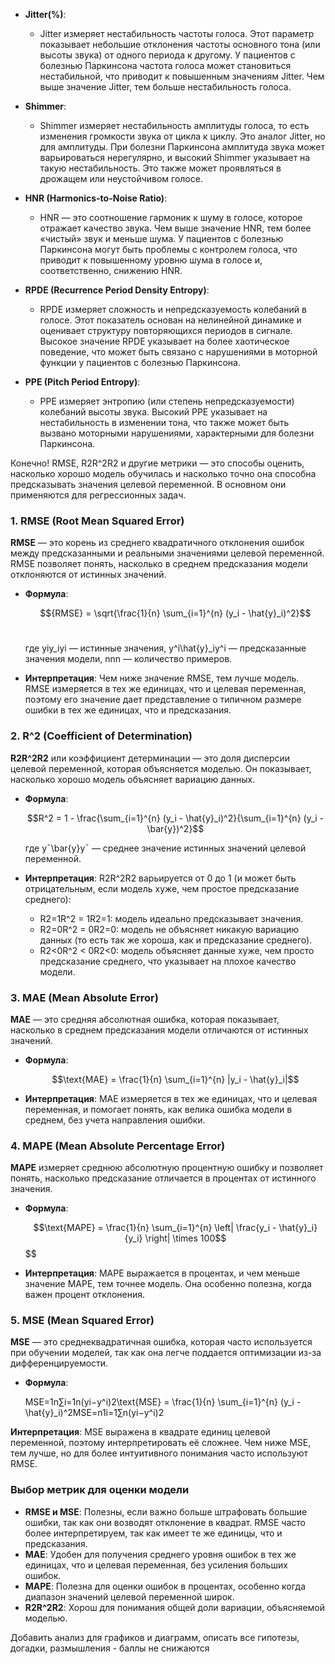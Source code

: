 - **Jitter(%)**:
    
    - Jitter измеряет нестабильность частоты голоса. Этот параметр показывает небольшие отклонения частоты основного тона (или высоты звука) от одного периода к другому. У пациентов с болезнью Паркинсона частота голоса может становиться нестабильной, что приводит к повышенным значениям Jitter. Чем выше значение Jitter, тем больше нестабильность голоса.
- **Shimmer**:
    
    - Shimmer измеряет нестабильность амплитуды голоса, то есть изменения громкости звука от цикла к циклу. Это аналог Jitter, но для амплитуды. При болезни Паркинсона амплитуда звука может варьироваться нерегулярно, и высокий Shimmer указывает на такую нестабильность. Это также может проявляться в дрожащем или неустойчивом голосе.
- **HNR (Harmonics-to-Noise Ratio)**:
    
    - HNR — это соотношение гармоник к шуму в голосе, которое отражает качество звука. Чем выше значение HNR, тем более «чистый» звук и меньше шума. У пациентов с болезнью Паркинсона могут быть проблемы с контролем голоса, что приводит к повышенному уровню шума в голосе и, соответственно, снижению HNR.
- **RPDE (Recurrence Period Density Entropy)**:
    
    - RPDE измеряет сложность и непредсказуемость колебаний в голосе. Этот показатель основан на нелинейной динамике и оценивает структуру повторяющихся периодов в сигнале. Высокое значение RPDE указывает на более хаотическое поведение, что может быть связано с нарушениями в моторной функции у пациентов с болезнью Паркинсона.
- **PPE (Pitch Period Entropy)**:
    
    - PPE измеряет энтропию (или степень непредсказуемости) колебаний высоты звука. Высокий PPE указывает на нестабильность в изменении тона, что также может быть вызвано моторными нарушениями, характерными для болезни Паркинсона.
      
      
      

Конечно! RMSE, R2R^2R2 и другие метрики — это способы оценить, насколько хорошо модель обучилась и насколько точно она способна предсказывать значения целевой переменной. В основном они применяются для регрессионных задач.

### 1. **RMSE (Root Mean Squared Error)**

**RMSE** — это корень из среднего квадратичного отклонения ошибок между предсказанными и реальными значениями целевой переменной. RMSE позволяет понять, насколько в среднем предсказания модели отклоняются от истинных значений.

- **Формула**:
    
    $${RMSE} = \sqrt{\frac{1}{n} \sum_{i=1}^{n} (y_i - \hat{y}_i)^2}$$​
    
    где yiy_iyi​ — истинные значения, y^i\hat{y}_iy^​i​ — предсказанные значения модели, nnn — количество примеров.
    
- **Интерпретация**: Чем ниже значение RMSE, тем лучше модель. RMSE измеряется в тех же единицах, что и целевая переменная, поэтому его значение дает представление о типичном размере ошибки в тех же единицах, что и предсказания.
    

### 2. **R^2 (Coefficient of Determination)**

**R2R^2R2** или коэффициент детерминации — это доля дисперсии целевой переменной, которая объясняется моделью. Он показывает, насколько хорошо модель объясняет вариацию данных.

- **Формула**:
    
    $$R^2 = 1 - \frac{\sum_{i=1}^{n} (y_i - \hat{y}_i)^2}{\sum_{i=1}^{n} (y_i - \bar{y})^2}​$$
    
    где yˉ\bar{y}yˉ​ — среднее значение истинных значений целевой переменной.
    
- **Интерпретация**: R2R^2R2 варьируется от 0 до 1 (и может быть отрицательным, если модель хуже, чем простое предсказание среднего):
    
    - R2=1R^2 = 1R2=1: модель идеально предсказывает значения.
    - R2=0R^2 = 0R2=0: модель не объясняет никакую вариацию данных (то есть так же хороша, как и предсказание среднего).
    - R2<0R^2 < 0R2<0: модель объясняет данные хуже, чем просто предсказание среднего, что указывает на плохое качество модели.

### 3. **MAE (Mean Absolute Error)**

**MAE** — это средняя абсолютная ошибка, которая показывает, насколько в среднем предсказания модели отличаются от истинных значений.

- **Формула**:
    
    $$\text{MAE} = \frac{1}{n} \sum_{i=1}^{n} |y_i - \hat{y}_i|$$
- **Интерпретация**: MAE измеряется в тех же единицах, что и целевая переменная, и помогает понять, как велика ошибка модели в среднем, без учета направления ошибки.
    

### 4. **MAPE (Mean Absolute Percentage Error)**

**MAPE** измеряет среднюю абсолютную процентную ошибку и позволяет понять, насколько предсказание отличается в процентах от истинного значения.

- **Формула**:
    
    $$\text{MAPE} = \frac{1}{n} \sum_{i=1}^{n} \left| \frac{y_i - \hat{y}_i}{y_i} \right| \times 100$$$$
- **Интерпретация**: MAPE выражается в процентах, и чем меньше значение MAPE, тем точнее модель. Она особенно полезна, когда важен процент отклонения.
    

### 5. **MSE (Mean Squared Error)**

**MSE** — это среднеквадратичная ошибка, которая часто используется при обучении моделей, так как она легче поддается оптимизации из-за дифференцируемости.

- **Формула**:
    
    MSE=1n∑i=1n(yi−y^i)2\text{MSE} = \frac{1}{n} \sum_{i=1}^{n} (y_i - \hat{y}_i)^2MSE=n1​i=1∑n​(yi​−y^​i​)2


**Интерпретация**: MSE выражена в квадрате единиц целевой переменной, поэтому интерпретировать её сложнее. Чем ниже MSE, тем лучше, но для более интуитивного понимания часто используют RMSE.
    

### Выбор метрик для оценки модели

- **RMSE и MSE**: Полезны, если важно больше штрафовать большие ошибки, так как они возводят отклонение в квадрат. RMSE часто более интерпретируем, так как имеет те же единицы, что и предсказания.
- **MAE**: Удобен для получения среднего уровня ошибок в тех же единицах, что и целевая переменная, без усиления больших ошибок.
- **MAPE**: Полезна для оценки ошибок в процентах, особенно когда диапазон значений целевой переменной широк.
- **R2R^2R2**: Хорош для понимания общей доли вариации, объясняемой моделью.




Добавить анализ для графиков и диаграмм, описать все гипотезы, догадки, размышления - баллы не снижаются




